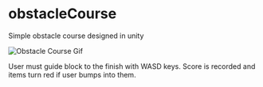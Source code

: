 # obstacleCourse
Simple obstacle course designed in unity


![Obstacle Course Gif](https://github.com/raegangirdley/obstacleCourse/assets/102489778/a22e8e20-8435-4c7e-87bb-64b0982c6526)

User must guide block to the finish with WASD keys. Score is recorded and items turn red if user bumps into them.
